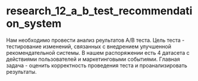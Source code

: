 # research_12_a_b_test_recommendation_system
Нам необходимо провести анализ реультатов A/B теста. Цель теста - тестирование изменений, связанных с внедрением улучшенной рекомендательной системы. В нашем распоряжении есть 4 датасета с действиями пользователей и маркетинговыми событиями. Главная задача - оценить корректность проведения теста и проанализировать результаты.
